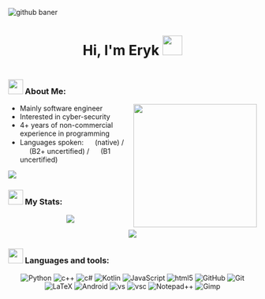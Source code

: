 ![github baner](https://user-images.githubusercontent.com/88104726/209574517-029ed64e-801a-4851-a6b6-686d09e62173.gif)


<h1 align="center">
  Hi, I'm Eryk
  <img src="https://user-images.githubusercontent.com/88104726/209783755-7482881c-2418-47d4-b474-ccb6c630af8f.png" width="40px"/>
</h1>
<div align="center">
  <img src="https://komarev.com/ghpvc/?username=fleserig73&style=for-the-badge&color=blue" alt=""/>
</div>
<h3>
  <img src="https://media.giphy.com/media/jRf5fsn8G6YaogAWxn/giphy.gif" width="30px"/>
  About Me:
</h3>
<img align="right" widht="250" height="250" src="https://media.giphy.com/media/YRMb6dd7zprS00JdGZ/giphy.gif" />

- Mainly software engineer
- Interested in cyber-security
- 4+ years of non-commercial experience in programming
- Languages spoken:  <img widht="15" height="15" src="https://www.growthbunker.dev/images/vueflags/flags/pl.svg"> (native) / <img widht="15" height="15" src="https://www.growthbunker.dev/images/vueflags/flags/us.svg"> (B2+ uncertified) / <img widht="15" height="15" src="https://www.growthbunker.dev/images/vueflags/flags/de.svg"> (B1 uncertified)


<img src="https://quotes-github-readme.vercel.app/api?type=vertical&theme=dark"/>

<h3>
  <img src="https://media.giphy.com/media/cj87CxfRtrUifF3Ryk/giphy.gif" width="30px"/>
  My Stats:
</h3>

<p align="center">
  <img src="http://github-readme-streak-stats.herokuapp.com?user=Fleserig73&theme=dark&background=000000"/>
</p>
<p align="center">
  <img src="https://github-readme-stats.vercel.app/api/top-langs/?username=Fleserig73&layout=compact&theme=vision-friendly-dark"/>
</p>

<h3>
  <img src="https://media.giphy.com/media/oubxuLxxAtSdiv1F4G/giphy.gif" width="30px"/>
  Languages and tools:
</h3>
<div align = "center">
  <img src="https://img.shields.io/badge/Python-FFD43B?style=for-the-badge&logo=python&logoColor=white" title="Python" alt="Python" />
  <img src="https://img.shields.io/badge/C%2B%2B-00599C?style=for-the-badge&logo=c%2B%2B&logoColor=white" title="c++" alt="c++"   />
  <img src="https://img.shields.io/badge/C%23-239120?style=for-the-badge&logo=c-sharp&logoColor=white" title="c#" alt="c#"/>
  <img src="https://img.shields.io/badge/Kotlin-0095D5?&style=for-the-badge&logo=kotlin&logoColor=white" title="Kotlin" alt="Kotlin" />
  <img src="https://img.shields.io/badge/JavaScript-323330?style=for-the-badge&logo=javascript&logoColor=white" title="JavaScript" alt="JavaScript" />
  <img src="https://img.shields.io/badge/HTML5-E34F26?style=for-the-badge&logo=html5&logoColor=white" title="html5" alt="html5" />
  <img src="https://img.shields.io/badge/GitHub-100000?style=for-the-badge&logo=github&logoColor=white" title="GitHub" alt="GitHub" />
  <img src="https://img.shields.io/badge/GIT-E44C30?style=for-the-badge&logo=git&logoColor=white" title="Git" alt="Git"/>
  <img src="https://img.shields.io/badge/LaTeX-47A141?style=for-the-badge&logo=LaTeX&logoColor=white" title="LaTeX" alt="LaTeX" />
  <img src="https://img.shields.io/badge/Android_Studio-3DDC84?style=for-the-badge&logo=android-studio&logoColor=white" title="Android" alt="Android" />
  <img src="https://img.shields.io/badge/Visual_Studio-5C2D91?style=for-the-badge&logo=visual%20studio&logoColor=white" title="vs" alt="vs" />
  <img src="https://img.shields.io/badge/Visual_Studio_Code-0078D4?style=for-the-badge&logo=visual%20studio%20code&logoColor=white" title="vsc" alt="vsc" />
  <img src="https://img.shields.io/badge/Notepad++-90E59A.svg?style=for-the-badge&logo=notepad%2B%2B&logoColor=black" title="Notepad++" alt="Notepad++" />
  <img src="https://img.shields.io/badge/gimp-5C5543?style=for-the-badge&logo=gimp&logoColor=white" title="Gimp" alt="Gimp" />
</div>

